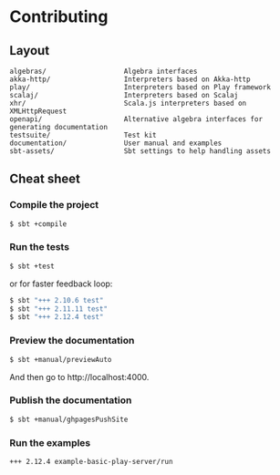 Contributing
============

## Layout

~~~
algebras/                   Algebra interfaces
akka-http/                  Interpreters based on Akka-http
play/                       Interpreters based on Play framework
scalaj/                     Interpreters based on Scalaj
xhr/                        Scala.js interpreters based on XMLHttpRequest
openapi/                    Alternative algebra interfaces for generating documentation
testsuite/                  Test kit
documentation/              User manual and examples
sbt-assets/                 Sbt settings to help handling assets
~~~

## Cheat sheet

### Compile the project

~~~ sh
$ sbt +compile
~~~

### Run the tests

~~~ sh
$ sbt +test
~~~

or for faster feedback loop:

~~~ sh
$ sbt "+++ 2.10.6 test"
$ sbt "+++ 2.11.11 test"
$ sbt "+++ 2.12.4 test"
~~~


### Preview the documentation

~~~ sh
$ sbt +manual/previewAuto
~~~

And then go to http://localhost:4000.

### Publish the documentation

~~~ sh
$ sbt +manual/ghpagesPushSite
~~~

### Run the examples 

~~~ sh
+++ 2.12.4 example-basic-play-server/run
~~~